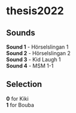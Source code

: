 # thesis2022

## Sounds
**Sound 1** - Hörselslingan 1  
**Sound 2** - Hörselslingan 2  
**Sound 3** - Kid Laugh 1  
**Sound 4** - MSM 1-1

## Selection
**0** for Kiki  
**1** for Bouba